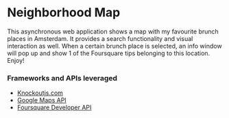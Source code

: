 # Neighborhood Map

This asynchronous web application shows a map with my favourite brunch places in Amsterdam.
It provides a search functionality and visual interaction as well.
When a certain brunch place is selected, an info window will pop up and show 1 of the Foursquare tips belonging to this location. Enjoy!

### Frameworks and APIs leveraged
* [Knockoutjs.com](http://knockoutjs.com/index.html)
* [Google Maps API](https://developers.google.com/maps/)
* [Foursquare Developer API](https://developer.foursquare.com/)
